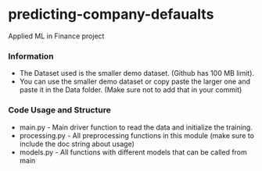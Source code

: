 # predicting-company-defaualts
Applied ML in Finance project


### Information
- The Dataset used is the smaller demo dataset. (Github has 100 MB limit). 
- You can use the smaller demo dataset or copy paste the larger one and paste it in the Data folder. (Make sure not to add that in your commit)


### Code Usage and Structure
- main.py - Main driver function to read the data and initialize the training.
- processing.py - All preprocessing functions in this module (make sure to include the doc string about usage)
- models.py - All functions with different models that can be called from main
